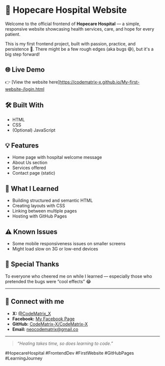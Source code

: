 # 🏥 Hopecare Hospital Website

Welcome to the official frontend of **Hopecare Hospital** — a simple, responsive website showcasing health services, care, and hope for every patient.

This is my first frontend project, built with passion, practice, and persistence 💪. There might be a few rough edges (aka bugs 😅), but it's a big step forward!

## 🌐 Live Demo
👉 [View the website here]https://codematrix-x.github.io/My-first-website-/login.html

## 🛠️ Built With
- HTML
- CSS
- (Optional) JavaScript

## 💡 Features
- Home page with hospital welcome message
- About Us section
- Services offered
- Contact page (static)

## 📘 What I Learned
- Building structured and semantic HTML
- Creating layouts with CSS
- Linking between multiple pages
- Hosting with GitHub Pages

## ⚠️ Known Issues
- Some mobile responsiveness issues on smaller screens
- Might load slow on 3G or low-end devices

## 🙏 Special Thanks
To everyone who cheered me on while I learned — especially those who pretended the bugs were “cool effects” 😂

---

## 📱 Connect with me

- **X:** [@CodeMatrix_X](https://x.com/CodeMatrix_X?t=a04Y2Tgk8ZhuxIeupIdK_w&s=09)  
- **Facebook:** [My Facebook Page](https://www.facebook.com/share/1M2hWs54EF/)  
- **GitHub:** [CodeMatrix-X/CodeMatrix-X](https://github.com/CodeMatrix-X/CodeMatrix-X)  
- **Email:** [neocodematrix@gmail.co](mailto:neocodematrix@gmail.co)

---

> _“Healing takes time, so does learning to code.”_

#HopecareHospital #FrontendDev #FirstWebsite #GitHubPages #LearningJourney
